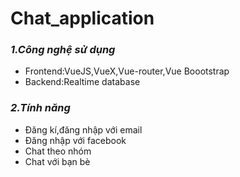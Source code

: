 # Chat_application

### ***1.Công nghệ sử dụng***
* Frontend:VueJS,VueX,Vue-router,Vue Boootstrap
* Backend:Realtime database
### ***2.Tính năng***
* Đăng kí,đăng nhập với email
* Đăng nhập với facebook
* Chat theo nhóm
* Chat với bạn bè

